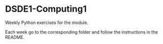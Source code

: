 # DSDE1-Computing1
Weekly Python exercises for the module.

Each week go to the corresponding folder and follow the instructions in the README.
